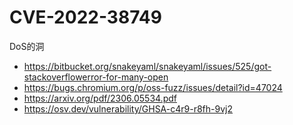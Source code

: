 # CVE-2022-38749


DoS的洞







- https://bitbucket.org/snakeyaml/snakeyaml/issues/525/got-stackoverflowerror-for-many-open
- https://bugs.chromium.org/p/oss-fuzz/issues/detail?id=47024
- https://arxiv.org/pdf/2306.05534.pdf
- https://osv.dev/vulnerability/GHSA-c4r9-r8fh-9vj2
